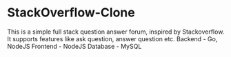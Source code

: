 # StackOverflow-Clone
This is a simple full stack question answer forum, inspired by Stackoverflow.
It supports features like ask question, answer question etc.
Backend - Go, NodeJS
Frontend - NodeJS
Database - MySQL
